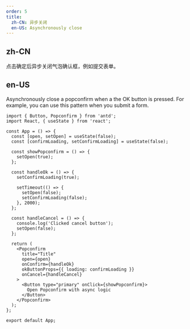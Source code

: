 ```yaml
---
order: 5
title:
  zh-CN: 异步关闭
  en-US: Asynchronously close
---
```


## zh-CN

点击确定后异步关闭气泡确认框，例如提交表单。

## en-US

Asynchronously close a popconfirm when a the OK button is pressed. For example, you can use this pattern when you submit a form.

```tsx
import { Button, Popconfirm } from 'antd';
import React, { useState } from 'react';

const App = () => {
  const [open, setOpen] = useState(false);
  const [confirmLoading, setConfirmLoading] = useState(false);

  const showPopconfirm = () => {
    setOpen(true);
  };

  const handleOk = () => {
    setConfirmLoading(true);

    setTimeout(() => {
      setOpen(false);
      setConfirmLoading(false);
    }, 2000);
  };

  const handleCancel = () => {
    console.log('Clicked cancel button');
    setOpen(false);
  };

  return (
    <Popconfirm
      title="Title"
      open={open}
      onConfirm={handleOk}
      okButtonProps={{ loading: confirmLoading }}
      onCancel={handleCancel}
    >
      <Button type="primary" onClick={showPopconfirm}>
        Open Popconfirm with async logic
      </Button>
    </Popconfirm>
  );
};

export default App;
```

